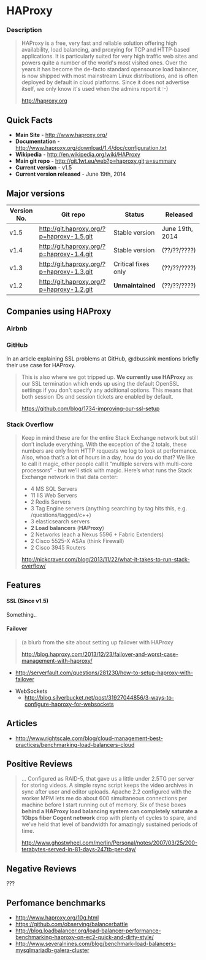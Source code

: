 # HAProxy

### Description
> HAProxy is a free, very fast and reliable solution offering high availability, load balancing, and proxying for TCP and HTTP-based applications. It is particularly suited for very high traffic web sites and powers quite a number of the world's most visited ones. Over the years it has become the de-facto standard opensource load balancer, is now shipped with most mainstream Linux distributions, and is often deployed by default in cloud platforms. Since it does not advertise itself, we only know it's used when the admins report it :-)
>
> http://haproxy.org

## Quick Facts

* **Main Site** - http://www.haproxy.org/
* **Documentation** - http://www.haproxy.org/download/1.4/doc/configuration.txt
* **Wikipedia** - http://en.wikipedia.org/wiki/HAProxy
* **Main git repo** - http://git.1wt.eu/web?p=haproxy.git;a=summary
* **Current version** - v1.5
* **Current version released** - June 19th, 2014

## Major versions
| Version No. | Git repo | Status | Released | 
|---|---|---|---|
| v1.5 | http://git.haproxy.org/?p=haproxy-1.5.git | Stable version | June 19th, 2014 |
| v1.4 | http://git.haproxy.org/?p=haproxy-1.4.git | Stable version | (??/??/????) | 
| v1.3 | http://git.haproxy.org/?p=haproxy-1.3.git | Critical fixes only | (??/??/????) |
| v1.2 | http://git.haproxy.org/?p=haproxy-1.2.git | **Unmaintained** | (??/??/????) |


## Companies using HAProxy

### Airbnb



### GitHub

In an article explaining SSL problems at GitHub, @dbussink mentions briefly their use case for HAProxy.

> This is also where we got tripped up. **We currently use HAProxy** as our SSL termination which ends up using the default OpenSSL settings if you don't specify any additional options. This means that both session IDs and session tickets are enabled by default.
>
> https://github.com/blog/1734-improving-our-ssl-setup


### Stack Overflow 
> Keep in mind these are for the entire Stack Exchange network but still don’t include everything. With the exception of the 2 totals, these numbers are only from HTTP requests we log to look at performance. Also, whoa that’s a lot of hours in a day, how do you do that? We like to call it magic, other people call it “multiple servers with multi-core processors” - but we’ll stick with magic. Here’s what runs the Stack Exchange network in that data center:
>
> * 4 MS SQL Servers
> * 11 IIS Web Servers
> * 2 Redis Servers
> * 3 Tag Engine servers (anything searching by tag hits this, e.g. /questions/tagged/c++)
> * 3 elasticsearch servers
> * **2 Load balancers** (**HAProxy**)
> * 2 Networks (each a Nexus 5596 + Fabric Extenders)
> * 2 Cisco 5525-X ASAs (think Firewall)
> * 2 Cisco 3945 Routers
>
> http://nickcraver.com/blog/2013/11/22/what-it-takes-to-run-stack-overflow/


## Features

#### SSL (Since v1.5)
Something..


#### Failover

> (a blurb from the site about setting up failover with HAProxy
>
> http://blog.haproxy.com/2013/12/23/failover-and-worst-case-management-with-haproxy/


  - http://serverfault.com/questions/281230/how-to-setup-haproxy-with-failover
* WebSockets
  - http://blog.silverbucket.net/post/31927044856/3-ways-to-configure-haproxy-for-websockets

## Articles
* http://www.rightscale.com/blog/cloud-management-best-practices/benchmarking-load-balancers-cloud

## Positive Reviews

> ... Configured as RAID-5, that gave us a little under 2.5TG per server for storing videos. A simple rsync script keeps the video archives in sync after user and editor uploads. Apache 2.2 configured with the worker MPM lets me do about 600 simultaneous connections per machine before I start running out of memory. Six of these boxes **behind a HAProxy load balancing system can completely saturate a 1Gbps fiber Cogent network** drop with plenty of cycles to spare, and we’ve held that level of bandwidth for amazingly sustained periods of time.
>
> http://www.ghostwheel.com/merlin/Personal/notes/2007/03/25/200-terabytes-served-in-81-days-247tb-per-day/

## Negative Reviews

???

## Perfomance benchmarks
* http://www.haproxy.org/10g.html
* https://github.com/observing/balancerbattle
* http://blog.loadbalancer.org/load-balancer-performance-benchmarking-haproxy-on-ec2-quick-and-dirty-style/
* http://www.severalnines.com/blog/benchmark-load-balancers-mysqlmariadb-galera-cluster
